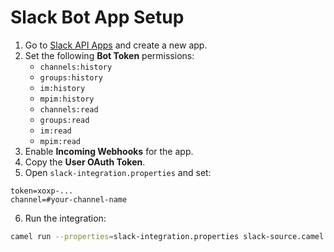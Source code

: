 # Slack Bot App Setup

1. Go to [Slack API Apps](https://api.slack.com/apps) and create a new app.
2. Set the following **Bot Token** permissions:
   - `channels:history`
   - `groups:history`
   - `im:history`
   - `mpim:history`
   - `channels:read`
   - `groups:read`
   - `im:read`
   - `mpim:read`
3. Enable **Incoming Webhooks** for the app.
4. Copy the **User OAuth Token**.
5. Open `slack-integration.properties` and set:

```properties
token=xoxp-...
channel=#your-channel-name
```

6. Run the integration:

```sh
camel run --properties=slack-integration.properties slack-source.camel.yaml
```